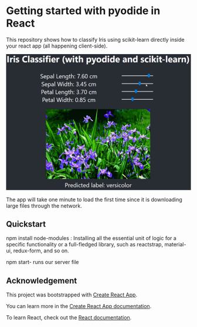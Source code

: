 # Getting started with pyodide in React

This repository shows how to classify Iris using scikit-learn directly inside your react app (all happening client-side).

![Image demoing the Iris app](./images/iris-demo.gif)

The app will take one minute to load the first time since it is downloading large files through the network.

## Quickstart

npm install node-modules : Installing all the essential unit of logic for a specific functionality or a full-fledged library, such as reactstrap, material-ui, redux-form, and so on.

npm start- runs our server file

## Acknowledgement

This project was bootstrapped with [Create React App](https://github.com/facebook/create-react-app).

You can learn more in the [Create React App documentation](https://facebook.github.io/create-react-app/docs/getting-started).

To learn React, check out the [React documentation](https://reactjs.org/).
